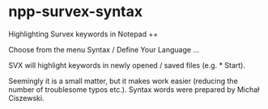 # npp-survex-syntax
Highlighting Survex keywords in Notepad ++

Choose from the menu Syntax / Define Your Language ...

SVX will highlight keywords in newly opened / saved files (e.g. * Start).

Seemingly it is a small matter, but it makes work easier (reducing the number of troublesome typos etc.).
Syntax words were prepared by Michał Ciszewski.
